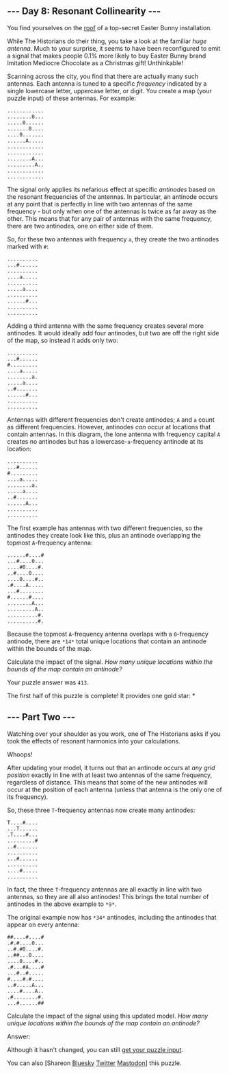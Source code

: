 \--- Day 8: Resonant Collinearity ---
----------

You find yourselves on the [roof](/2016/day/25) of a top-secret Easter Bunny installation.

While The Historians do their thing, you take a look at the familiar *huge antenna*. Much to your surprise, it seems to have been reconfigured to emit a signal that makes people 0.1% more likely to buy Easter Bunny brand Imitation Mediocre Chocolate as a Christmas gift! Unthinkable!

Scanning across the city, you find that there are actually many such antennas. Each antenna is tuned to a specific *frequency* indicated by a single lowercase letter, uppercase letter, or digit. You create a map (your puzzle input) of these antennas. For example:

```
............
........0...
.....0......
.......0....
....0.......
......A.....
............
............
........A...
.........A..
............
............

```

The signal only applies its nefarious effect at specific *antinodes* based on the resonant frequencies of the antennas. In particular, an antinode occurs at any point that is perfectly in line with two antennas of the same frequency - but only when one of the antennas is twice as far away as the other. This means that for any pair of antennas with the same frequency, there are two antinodes, one on either side of them.

So, for these two antennas with frequency `a`, they create the two antinodes marked with `#`:

```
..........
...#......
..........
....a.....
..........
.....a....
..........
......#...
..........
..........

```

Adding a third antenna with the same frequency creates several more antinodes. It would ideally add four antinodes, but two are off the right side of the map, so instead it adds only two:

```
..........
...#......
#.........
....a.....
........a.
.....a....
..#.......
......#...
..........
..........

```

Antennas with different frequencies don't create antinodes; `A` and `a` count as different frequencies. However, antinodes *can* occur at locations that contain antennas. In this diagram, the lone antenna with frequency capital `A` creates no antinodes but has a lowercase-`a`-frequency antinode at its location:

```
..........
...#......
#.........
....a.....
........a.
.....a....
..#.......
......A...
..........
..........

```

The first example has antennas with two different frequencies, so the antinodes they create look like this, plus an antinode overlapping the topmost `A`-frequency antenna:

```
......#....#
...#....0...
....#0....#.
..#....0....
....0....#..
.#....A.....
...#........
#......#....
........A...
.........A..
..........#.
..........#.

```

Because the topmost `A`-frequency antenna overlaps with a `0`-frequency antinode, there are `*14*` total unique locations that contain an antinode within the bounds of the map.

Calculate the impact of the signal. *How many unique locations within the bounds of the map contain an antinode?*

Your puzzle answer was `413`.

The first half of this puzzle is complete! It provides one gold star: \*

\--- Part Two ---
----------

Watching over your shoulder as you work, one of The Historians asks if you took the effects of resonant harmonics into your calculations.

Whoops!

After updating your model, it turns out that an antinode occurs at *any grid position* exactly in line with at least two antennas of the same frequency, regardless of distance. This means that some of the new antinodes will occur at the position of each antenna (unless that antenna is the only one of its frequency).

So, these three `T`-frequency antennas now create many antinodes:

```
T....#....
...T......
.T....#...
.........#
..#.......
..........
...#......
..........
....#.....
..........

```

In fact, the three `T`-frequency antennas are all exactly in line with two antennas, so they are all also antinodes! This brings the total number of antinodes in the above example to `*9*`.

The original example now has `*34*` antinodes, including the antinodes that appear on every antenna:

```
##....#....#
.#.#....0...
..#.#0....#.
..##...0....
....0....#..
.#...#A....#
...#..#.....
#....#.#....
..#.....A...
....#....A..
.#........#.
...#......##

```

Calculate the impact of the signal using this updated model. *How many unique locations within the bounds of the map contain an antinode?*

Answer:

Although it hasn't changed, you can still [get your puzzle input](8/input).

You can also [Shareon [Bluesky](https://bsky.app/intent/compose?text=I%27ve+completed+Part+One+of+%22Resonant+Collinearity%22+%2D+Day+8+%2D+Advent+of+Code+2024+%23AdventOfCode+https%3A%2F%2Fadventofcode%2Ecom%2F2024%2Fday%2F8) [Twitter](https://twitter.com/intent/tweet?text=I%27ve+completed+Part+One+of+%22Resonant+Collinearity%22+%2D+Day+8+%2D+Advent+of+Code+2024&url=https%3A%2F%2Fadventofcode%2Ecom%2F2024%2Fday%2F8&related=ericwastl&hashtags=AdventOfCode) [Mastodon](javascript:void(0);)] this puzzle.